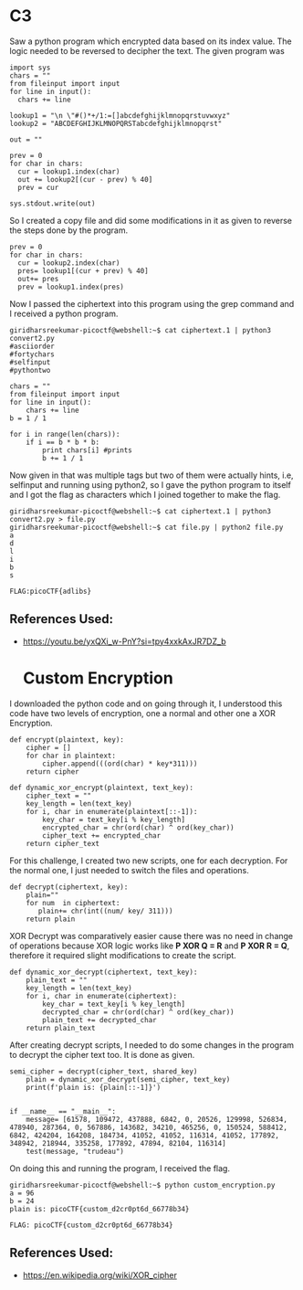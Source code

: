# C3
Saw a python program which encrypted data based on its index value. The logic needed to be reversed to decipher the text.
The given program was
```
import sys
chars = ""
from fileinput import input
for line in input():
  chars += line

lookup1 = "\n \"#()*+/1:=[]abcdefghijklmnopqrstuvwxyz"
lookup2 = "ABCDEFGHIJKLMNOPQRSTabcdefghijklmnopqrst"

out = ""

prev = 0
for char in chars:
  cur = lookup1.index(char)
  out += lookup2[(cur - prev) % 40]
  prev = cur

sys.stdout.write(out)
```
So I created a copy file and did some modifications in it as given to reverse the steps done by the program.

```
prev = 0
for char in chars:
  cur = lookup2.index(char)
  pres= lookup1[(cur + prev) % 40]
  out+= pres
  prev = lookup1.index(pres)
```

Now I passed the ciphertext into this program using the grep command and I received a python program.

```
giridharsreekumar-picoctf@webshell:~$ cat ciphertext.1 | python3 convert2.py
#asciiorder
#fortychars
#selfinput
#pythontwo

chars = ""
from fileinput import input
for line in input():
    chars += line
b = 1 / 1

for i in range(len(chars)):
    if i == b * b * b:
        print chars[i] #prints
        b += 1 / 1
```
Now given in that was multiple tags but two of them were actually hints, i.e, selfinput and running using python2, so I gave the python program to itself and I got the flag as characters which I joined together to make the flag.

```
giridharsreekumar-picoctf@webshell:~$ cat ciphertext.1 | python3 convert2.py > file.py
giridharsreekumar-picoctf@webshell:~$ cat file.py | python2 file.py
a
d
l
i
b
s
```

`FLAG:picoCTF{adlibs}`

## References Used:
- https://youtu.be/yxQXi_w-PnY?si=tpy4xxkAxJR7DZ_b

  # Custom Encryption
I downloaded  the python code and on going through it, I understood this code have two levels of encryption, one a normal and other one a XOR Encryption.

```
def encrypt(plaintext, key):
    cipher = []
    for char in plaintext:
        cipher.append(((ord(char) * key*311)))
    return cipher

def dynamic_xor_encrypt(plaintext, text_key):
    cipher_text = ""
    key_length = len(text_key)
    for i, char in enumerate(plaintext[::-1]):
        key_char = text_key[i % key_length]
        encrypted_char = chr(ord(char) ^ ord(key_char))
        cipher_text += encrypted_char
    return cipher_text
```
For this challenge, I created two new scripts, one for each decryption. For the normal one, I just needed to switch the files and operations.
```
def decrypt(ciphertext, key):
    plain=""
    for num  in ciphertext:
       plain+= chr(int((num/ key/ 311)))
    return plain
```

XOR Decrypt was comparatively easier cause there was no need in change of operations because XOR logic works like **P XOR Q = R** and **P XOR R = Q**, therefore it required slight modifications to create the script.
```
def dynamic_xor_decrypt(ciphertext, text_key):
    plain_text = ""
    key_length = len(text_key)
    for i, char in enumerate(ciphertext):
        key_char = text_key[i % key_length]
        decrypted_char = chr(ord(char) ^ ord(key_char))
        plain_text += decrypted_char
    return plain_text
```
After creating decrypt scripts, I needed to do some changes in the program to decrypt the cipher text too. It is done as given.
```
semi_cipher = decrypt(cipher_text, shared_key)
    plain = dynamic_xor_decrypt(semi_cipher, text_key)
    print(f'plain is: {plain[::-1]}')


if __name__ == "__main__":
    message= [61578, 109472, 437888, 6842, 0, 20526, 129998, 526834, 478940, 287364, 0, 567886, 143682, 34210, 465256, 0, 150524, 588412, 6842, 424204, 164208, 184734, 41052, 41052, 116314, 41052, 177892, 348942, 218944, 335258, 177892, 47894, 82104, 116314]
    test(message, "trudeau")
```

On doing this and running the program, I received the flag.
```
giridharsreekumar-picoctf@webshell:~$ python custom_encryption.py
a = 96
b = 24
plain is: picoCTF{custom_d2cr0pt6d_66778b34}
```
`FLAG: picoCTF{custom_d2cr0pt6d_66778b34}`

## References Used:
- https://en.wikipedia.org/wiki/XOR_cipher

